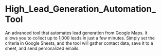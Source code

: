 # High_Lead_Generation_Automation_Tool
An advanced tool that automates lead generation from Google Maps. It allows you to collect up to 1,000 leads in just a few minutes. Simply set the criteria in Google Sheets, and the tool will gather contact data, save it to a sheet, and send personalized emails.
